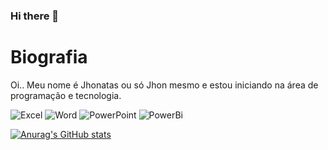 ### Hi there 👋

# Biografia

Oi.. Meu nome é Jhonatas ou só Jhon mesmo e estou iniciando na área de programação e tecnologia. 

![Excel](https://img.shields.io/badge/Microsoft_Excel-217346?style=for-the-badge&logo=microsoft-excel&logoColor=white)
![Word](https://img.shields.io/badge/Microsoft_Word-2B579A?style=for-the-badge&logo=microsoft-word&logoColor=white)
![PowerPoint](https://img.shields.io/badge/Microsoft_PowerPoint-B7472A?style=for-the-badge&logo=microsoft-powerpoint&logoColor=white)
![PowerBi](https://img.shields.io/badge/PowerBI-F2C811?style=for-the-badge&logo=Power%20BI&logoColor=white)

[![Anurag's GitHub stats](https://github-readme-stats.vercel.app/api?username=JhonGb26&theme=dark)](https://github.com/anuraghazra/github-readme-stats)
